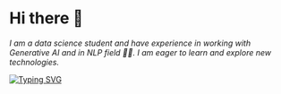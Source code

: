# **Hi there 👋**

*I am a data science student and have experience in working with Generative AI and in NLP field 👨‍💻. I am eager to learn and explore new technologies.*

[![Typing SVG](https://readme-typing-svg.demolab.com?font=&weight=900&size=48&letterSpacing=.2rem;&pause=1000&center=true&vCenter=true&random=true&width=1200&height=400&lines=Let's+Jump+Innn;Data+Science+Inspiration)](https://git.io/typing-svg)


